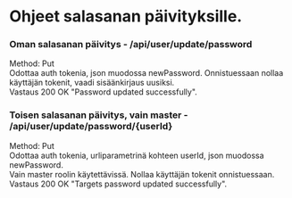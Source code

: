 # Ohjeet salasanan päivityksille.   
  
### Oman salasanan päivitys - /api/user/update/password  
  
Method: Put  
Odottaa auth tokenia, json muodossa newPassword. Onnistuessaan nollaa käyttäjän tokenit, vaadi sisäänkirjaus uusiksi.  
Vastaus 200 OK "Password updated successfully".  
  
### Toisen salasanan päivitys, vain master - /api/user/update/password/{userId}  
  
Method: Put  
Odottaa auth tokenia, urliparametrinä kohteen userId, json muodossa newPassword.  
Vain master roolin käytettävissä. Nollaa käyttäjän tokenit onnistuessaan.  
Vastaus 200 OK "Targets password updated successfully".  
  
